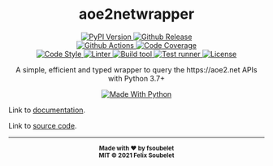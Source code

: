 <h1 align="center">
  <b>aoe2netwrapper</b>
</h1>

<p align="center">
  <!-- PyPi Version -->
  <a href="https://pypi.org/project/aoe2netwrapper">
    <img alt="PyPI Version" src="https://img.shields.io/pypi/v/aoe2netwrapper?label=PyPI&logo=PyPI">
  </a>

  <!-- Github Release -->
  <a href="https://github.com/fsoubelet/AoE2NetAPIWrapper/releases">
    <img alt="Github Release" src="https://img.shields.io/github/v/release/fsoubelet/AoE2NetAPIWrapper?color=orange&label=Release&logo=Github">
  </a>

  <br/>

  <!-- Github Actions Build -->
  <a href="https://github.com/fsoubelet/AoE2NetAPIWrapper/actions?query=workflow%3A%22Tests%22">
    <img alt="Github Actions" src="https://github.com/fsoubelet/AoE2NetAPIWrapper/workflows/Tests/badge.svg?branch=master">
  </a>

  <!-- Code Coverage -->
  <a href="https://codeclimate.com/github/fsoubelet/AoE2NetAPIWrapper/maintainability">
    <img alt="Code Coverage" src="https://img.shields.io/codeclimate/maintainability/fsoubelet/AoE2NetAPIWrapper?label=Maintainability&logo=Code%20Climate">
  </a>

  <br/>

  <!-- Code style -->
  <a href="https://github.com/psf/Black">
    <img alt="Code Style" src="https://img.shields.io/badge/Code%20Style-Black-9cf.svg">
  </a>

  <!-- Linter -->
  <a href="https://github.com/PyCQA/pylint">
    <img alt="Linter" src="https://img.shields.io/badge/Linter-Pylint-ce963f.svg">
  </a>

  <!-- Build tool -->
  <a href="https://github.com/python-poetry/poetry">
    <img alt="Build tool" src="https://img.shields.io/badge/Build%20Tool-Poetry-4e5dc8.svg">
  </a>

  <!-- Test runner -->
  <a href="https://github.com/pytest-dev/pytest">
    <img alt="Test runner" src="https://img.shields.io/badge/Test%20Runner-Pytest-ce963f.svg">
  </a>

  <!-- License -->
  <a href="https://github.com/fsoubelet/AoE2NetAPIWrapper/blob/master/LICENSE">
    <img alt="License" src="https://img.shields.io/github/license/fsoubelet/AoE2NetAPIWrapper?color=9cf&label=License">
  </a>
</p>

<p align="center">
  A simple, efficient and typed wrapper to query the https://aoe2.net APIs with Python 3.7+
</p>

<p align="center">
  <a href="https://www.python.org/">
    <img alt="Made With Python" src="https://forthebadge.com/images/badges/made-with-python.svg">
  </a>
</p>

Link to [documentation][package_doc].

Link to [source code][package_source].

---

<div align="center">
  <sub><strong>Made with ♥︎ by fsoubelet</strong></sub>
  <br>
  <sub><strong>MIT &copy 2021 Felix Soubelet</strong></sub>
</div>



[package_doc]: https://fsoubelet.github.io/AoE2NetAPIWrapper/
[package_source]: https://github.com/fsoubelet/AoE2NetAPIWrapper
